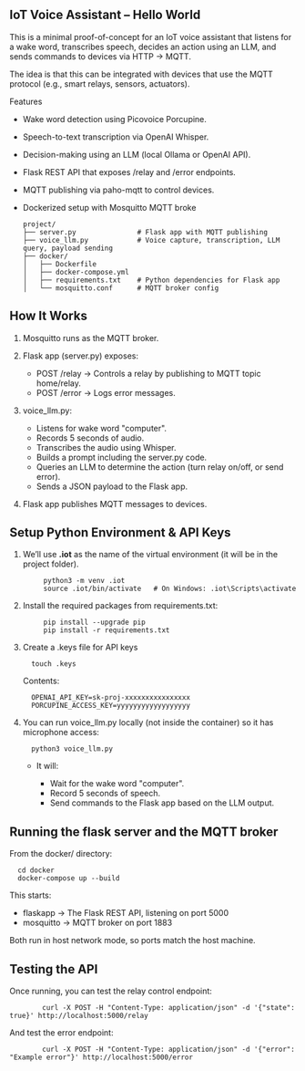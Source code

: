 ## IoT Voice Assistant – Hello World
This is a minimal proof-of-concept for an IoT voice assistant that listens for a wake word, transcribes speech, decides an action using an LLM, and sends commands to devices via HTTP → MQTT.

The idea is that this can be integrated with devices that use the MQTT protocol (e.g., smart relays, sensors, actuators).

Features

- Wake word detection using Picovoice Porcupine.
- Speech-to-text transcription via OpenAI Whisper.
- Decision-making using an LLM (local Ollama or OpenAI API).
- Flask REST API that exposes /relay and /error endpoints.
- MQTT publishing via paho-mqtt to control devices.
- Dockerized setup with Mosquitto MQTT broke

      project/
      ├── server.py               # Flask app with MQTT publishing
      ├── voice_llm.py            # Voice capture, transcription, LLM query, payload sending
      ├── docker/
      │   ├── Dockerfile
      │   ├── docker-compose.yml
      │   ├── requirements.txt    # Python dependencies for Flask app
      │   └── mosquitto.conf      # MQTT broker config


## How It Works

1. Mosquitto runs as the MQTT broker.

2. Flask app (server.py) exposes:

    - POST /relay → Controls a relay by publishing to MQTT topic home/relay.
    - POST /error → Logs error messages.

3. voice_llm.py:

    - Listens for wake word "computer".
    - Records 5 seconds of audio.
    - Transcribes the audio using Whisper.
    - Builds a prompt including the server.py code.
    - Queries an LLM to determine the action (turn relay on/off, or send error).
    - Sends a JSON payload to the Flask app.

4. Flask app publishes MQTT messages to devices.

## Setup Python Environment & API Keys

1. We’ll use **.iot** as the name of the virtual environment (it will be in the project folder).

            python3 -m venv .iot
            source .iot/bin/activate   # On Windows: .iot\Scripts\activate

2. Install the required packages from requirements.txt:

            pip install --upgrade pip
            pip install -r requirements.txt
   
4. Create a .keys file for API keys

         touch .keys
   
   Contents:
   
         OPENAI_API_KEY=sk-proj-xxxxxxxxxxxxxxxx
         PORCUPINE_ACCESS_KEY=yyyyyyyyyyyyyyyyyy

5. You can run voice_llm.py locally (not inside the container) so it has microphone access:

         python3 voice_llm.py

   - It will:

     - Wait for the wake word "computer".
     - Record 5 seconds of speech.
     - Send commands to the Flask app based on the LLM output.

## Running the flask server and the MQTT broker 

From the docker/ directory:

      cd docker
      docker-compose up --build

This starts:

 - flaskapp → The Flask REST API, listening on port 5000
- mosquitto → MQTT broker on port 1883

Both run in host network mode, so ports match the host machine.

## Testing the API

Once running, you can test the relay control endpoint:

            curl -X POST -H "Content-Type: application/json" -d '{"state": true}' http://localhost:5000/relay
            
And test the error endpoint:
      
            curl -X POST -H "Content-Type: application/json" -d '{"error": "Example error"}' http://localhost:5000/error










